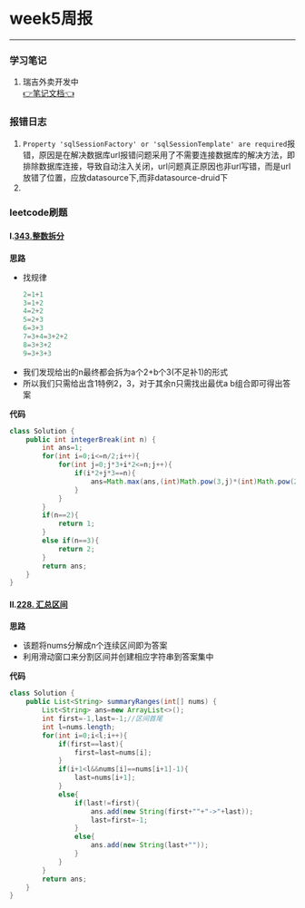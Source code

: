# week5周报
------------------

### 学习笔记

1. 瑞吉外卖开发中
<br />[👉笔记文档👈](https://github.com/Vetalihwei/note)

### 报错日志
1. `Property 'sqlSessionFactory' or 'sqlSessionTemplate' are required`报错，原因是在解决数据库url报错问题采用了不需要连接数据库的解决方法，即排除数据库连接，导致自动注入关闭，url问题真正原因也非url写错，而是url放错了位置，应放datasource下,而非datasource-druid下
2. 
### leetcode刷题

#### I.[343.整数拆分](https://leetcode.cn/problems/integer-break/submissions/)


**思路**<br>
- 找规律
  ```java
  2=1+1
  3=1+2
  4=2+2
  5=2+3
  6=3+3
  7=3+4=3+2+2
  8=3+3+2
  9=3+3+3
  ```
- 我们发现给出的n最终都会拆为a个2+b个3(不足补1)的形式
- 所以我们只需给出含1特例2，3，对于其余n只需找出最优a b组合即可得出答案


**代码**
```java
class Solution {
    public int integerBreak(int n) {
        int ans=1;
        for(int i=0;i<=n/2;i++){
            for(int j=0;j*3+i*2<=n;j++){
                if(i*2+j*3==n){
                    ans=Math.max(ans,(int)Math.pow(3,j)*(int)Math.pow(2,i));
                }
            }
        }
        if(n==2){
            return 1;
        }
        else if(n==3){
            return 2;
        }
        return ans;
    }
}
```

#### II.[228. 汇总区间](https://leetcode.cn/problems/summary-ranges/description/)
**思路**<br>
- 该题将nums分解成n个连续区间即为答案
- 利用滑动窗口来分割区间并创建相应字符串到答案集中

**代码**

```java
class Solution {
    public List<String> summaryRanges(int[] nums) {
        List<String> ans=new ArrayList<>();
        int first=-1,last=-1;//区间首尾
        int l=nums.length;
        for(int i=0;i<l;i++){
            if(first==last){
                first=last=nums[i];
            }
            if(i+1<l&&nums[i]==nums[i+1]-1){
                last=nums[i+1];
            }
            else{
                if(last!=first){
                    ans.add(new String(first+""+"->"+last));
                    last=first=-1;
                }
                else{
                    ans.add(new String(last+""));
                }
            }
        }
        return ans;
    }
}
```